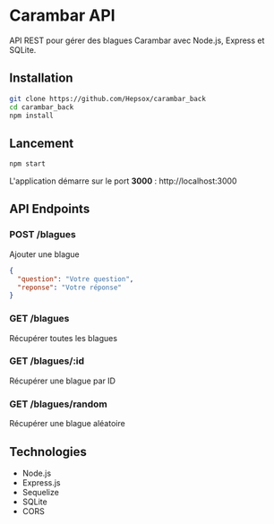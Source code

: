 # Carambar API

API REST pour gérer des blagues Carambar avec Node.js, Express et SQLite.

## Installation

```bash
git clone https://github.com/Hepsox/carambar_back
cd carambar_back
npm install
```

## Lancement

```bash
npm start
```

L'application démarre sur le port **3000** : http://localhost:3000

## API Endpoints

### POST /blagues
Ajouter une blague
```json
{
  "question": "Votre question",
  "reponse": "Votre réponse"
}
```

### GET /blagues
Récupérer toutes les blagues

### GET /blagues/:id
Récupérer une blague par ID

### GET /blagues/random
Récupérer une blague aléatoire

## Technologies

- Node.js
- Express.js
- Sequelize
- SQLite
- CORS
